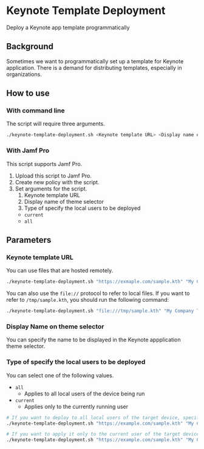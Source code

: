 # Keynote Template Deployment

Deploy a Keynote app template programmatically

## Background

Sometimes we want to programmatically set up a template for Keynote application.
There is a demand for distributing templates, especially in organizations.

## How to use

### With command line

The script will require three arguments.

```sh
./keynote-template-deployment.sh <Keynote template URL> <Display name of theme selector> <Type of specify the local users to be deployed>
```

### With Jamf Pro

This script supports Jamf Pro.

1. Upload this script to Jamf Pro.
1. Create new policy with the script.
1. Set arguments for the script.
    1. Keynote template URL
    1. Display name of theme selector
    1. Type of specify the local users to be deployed
      - `current`
      - `all`

## Parameters

### Keynote template URL

You can use files that are hosted remotely.

```sh
./keynote-template-deployment.sh "https://exmaple.com/sample.kth" "My Company Theme" "all"
```

You can also use the `file://` protocol to refer to local files. If you want to refer to `/tmp/sample.kth`, you should run the following command:

```sh
./keynote-template-deployment.sh "file:///tmp/sample.kth" "My Company Theme" "all"
```

### Display Name on theme selector

You can specify the name to be displayed in the Keynote appplication theme selector.

### Type of specify the local users to be deployed

You can select one of the following values.

- `all`
  - Applies to all local users of the device being run
- `current`
  - Applies only to the currently running user

```sh
# If you want to deploy to all local users of the target device, specify the value `all` as the third argument.
./keynote-template-deployment.sh "https://example.com/sample.kth" "My Company Theme" "all"

# If you want to apply it only to the current user of the target device, specify the value `current` as the third argument.
./keynote-template-deployment.sh "https://example.com/sample.kth" "My Company Theme" "current"
```
